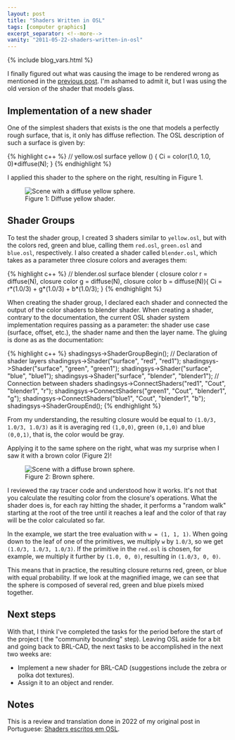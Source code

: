 ```yaml
---
layout: post
title: "Shaders Written in OSL"
tags: [computer graphics]
excerpt_separator: <!--more-->
vanity: "2011-05-22-shaders-written-in-osl"
---
```


{% include blog_vars.html %}

I finally figured out what was causing the image to be rendered wrong as mentioned in the [previous post]({{blog}}/2011/05/15/open-shading-language.html). I'm ashamed to admit it, but I was using the old version of the shader that models glass.

## Implementation of a new shader

One of the simplest shaders that exists is the one that models a perfectly rough surface, that is, it only has diffuse reflection. The OSL description of such a surface is given by:

{% highlight c++ %}
// yellow.osl
surface yellow () {
    Ci = color(1.0, 1.0, 0)*diffuse(N);
}
{% endhighlight %}

I applied this shader to the sphere on the right, resulting in Figure 1.

<figure class="center_children">
  <img src="{{resources_path}}/diffuse.png" alt="Scene with a diffuse yellow sphere." />
  <figcaption>Figure 1: Diffuse yellow shader.</figcaption>
</figure>

## Shader Groups

To test the shader group, I created 3 shaders similar to `yellow.osl`, but with the colors red, green and blue, calling them `red.osl`, `green.osl` and `blue.osl`, respectively. I also created a shader called `blender.osl`, which takes as a parameter three closure colors and averages them:

{% highlight c++ %}
// blender.osl
surface blender (
    closure color r = diffuse(N),
    closure color g = diffuse(N),
    closure color b = diffuse(N)){
    Ci = r*(1.0/3) + g*(1.0/3) + b*(1.0/3);
}
{% endhighlight %}

When creating the shader group, I declared each shader and connected the output of the color shaders to blender shader. When creating a shader, contrary to the documentation, the current OSL shader system implementation requires passing as a parameter: the shader use case (surface, offset, etc.), the shader name and then the layer name. The gluing is done as as the documentation:

{% highlight c++ %}
shadingsys->ShaderGroupBegin();
// Declaration of shader layers
shadingsys->Shader("surface", "red", "red1");
shadingsys->Shader("surface", "green", "green1");
shadingsys->Shader("surface", "blue", "blue1");
shadingsys->Shader("surface", "blender", "blender1");
// Connection between shaders
shadingsys->ConnectShaders("red1", "Cout", "blender1", "r");
shadingsys->ConnectShaders("green1", "Cout", "blender1", "g");
shadingsys->ConnectShaders("blue1", "Cout", "blender1", "b");
shadingsys->ShaderGroupEnd();
{% endhighlight %}

From my understanding, the resulting closure would be equal to `(1.0/3, 1.0/3, 1.0/3)` as it is averaging red `(1,0,0)`, green `(0,1,0)` and blue `(0,0,1)`, that is, the color would be gray.

Applying it to the same sphere on the right, what was my surprise when I saw it with a brown color (Figure 2)!


<figure class="center_children">
  <img src="{{resources_path}}/group.png" alt="Scene with a diffuse brown sphere." />
  <figcaption>Figure 2: Brown sphere.</figcaption>
</figure>

I reviewed the ray tracer code and understood how it works. It's not that you calculate the resulting color from the closure's operations. What the shader does is, for each ray hitting the shader, it performs a "random walk" starting at the root of the tree until it reaches a leaf and the color of that ray will be the color calculated so far.

In the example, we start the tree evaluation with `w = (1, 1, 1)`. When going down to the leaf of one of the primitives, we multiply `w` by `1.0/3`, so we get `(1.0/3, 1.0/3, 1.0/3)`. If the primitive in the `red.osl` is chosen, for example, we multiply it further by `(1.0, 0, 0)`, resulting in `(1.0/3, 0, 0)`.

This means that in practice, the resulting closure returns red, green, or blue with equal probability. If we look at the magnified image, we can see that the sphere is composed of several red, green and blue pixels mixed together.

## Next steps

With that, I think I've completed the tasks for the period before the start of the project ( the "community bounding" step). Leaving OSL aside for a bit and going back to BRL-CAD, the next tasks to be accomplished in the next two weeks are:

* Implement a new shader for BRL-CAD (suggestions include the zebra or polka dot textures).
* Assign it to an object and render.


## Notes

This is a review and translation done in 2022 of my original post in Portuguese: [Shaders escritos em OSL](https://kuniga.wordpress.com/2011/05/22/shaders-escritos-em-osl/).
